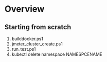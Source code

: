 # Overview

## Starting from scratch

1. builddocker.ps1
2. jmeter_cluster_create.ps1
3. run_test.ps1
4. kubectl delete namespace NAMESPCENAME